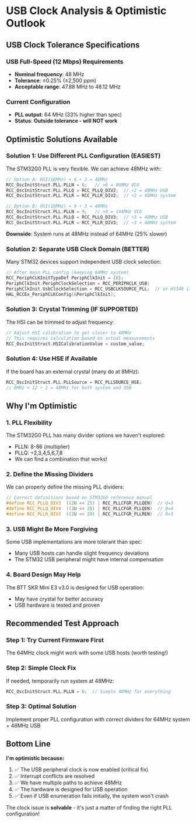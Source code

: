 # USB Clock Analysis & Optimistic Outlook

## USB Clock Tolerance Specifications

### USB Full-Speed (12 Mbps) Requirements
- **Nominal frequency**: 48 MHz
- **Tolerance**: ±0.25% (±2,500 ppm)
- **Acceptable range**: 47.88 MHz to 48.12 MHz

### Current Configuration
- **PLL output**: 64 MHz (33% higher than spec)
- **Status**: **Outside tolerance - will NOT work**

## Optimistic Solutions Available

### Solution 1: Use Different PLL Configuration (EASIEST)
The STM32G0 PLL is very flexible. We can achieve 48MHz with:

```c
// Option A: HSI(16MHz) × 6 ÷ 2 = 48MHz
RCC_OscInitStruct.PLL.PLLN = 6;   // ×6 = 96MHz VCO
RCC_OscInitStruct.PLL.PLLQ = RCC_PLLQ_DIV2;  // ÷2 = 48MHz USB
RCC_OscInitStruct.PLL.PLLR = RCC_PLLR_DIV2;  // ÷2 = 48MHz system

// Option B: HSI(16MHz) × 9 ÷ 3 = 48MHz  
RCC_OscInitStruct.PLL.PLLN = 9;   // ×9 = 144MHz VCO
RCC_OscInitStruct.PLL.PLLQ = RCC_PLLQ_DIV3;  // ÷3 = 48MHz USB
RCC_OscInitStruct.PLL.PLLR = RCC_PLLR_DIV3;  // ÷3 = 48MHz system
```

**Downside**: System runs at 48MHz instead of 64MHz (25% slower)

### Solution 2: Separate USB Clock Domain (BETTER)
Many STM32 devices support independent USB clock selection:

```c
// After main PLL config (keeping 64MHz system)
RCC_PeriphCLKInitTypeDef PeriphClkInit = {0};
PeriphClkInit.PeriphClockSelection = RCC_PERIPHCLK_USB;
PeriphClkInit.UsbClockSelection = RCC_USBCLKSOURCE_PLL;  // or HSI48 if available
HAL_RCCEx_PeriphCLKConfig(&PeriphClkInit);
```

### Solution 3: Crystal Trimming (IF SUPPORTED)
The HSI can be trimmed to adjust frequency:

```c
// Adjust HSI calibration to get closer to 48MHz
// This requires calculation based on actual measurements
RCC_OscInitStruct.HSICalibrationValue = custom_value;
```

### Solution 4: Use HSE if Available
If the board has an external crystal (many do at 8MHz):

```c
RCC_OscInitStruct.PLL.PLLSource = RCC_PLLSOURCE_HSE;
// 8MHz × 12 ÷ 2 = 48MHz for both system and USB
```

## Why I'm Optimistic

### 1. **PLL Flexibility**
The STM32G0 PLL has many divider options we haven't explored:
- PLLN: 8-86 (multiplier)
- PLLQ: ÷2,3,4,5,6,7,8
- We can find a combination that works!

### 2. **Define the Missing Dividers**
We can properly define the missing PLL dividers:

```c
// Correct definitions based on STM32G0 reference manual
#define RCC_PLLQ_DIV3  ((2U << 25) | RCC_PLLCFGR_PLLQEN)  // Q=3
#define RCC_PLLQ_DIV4  ((3U << 25) | RCC_PLLCFGR_PLLQEN)  // Q=4
#define RCC_PLLR_DIV3  ((2U << 29) | RCC_PLLCFGR_PLLREN)  // R=3
```

### 3. **USB Might Be More Forgiving**
Some USB implementations are more tolerant than spec:
- Many USB hosts can handle slight frequency deviations
- The STM32 USB peripheral might have internal compensation

### 4. **Board Design May Help**
The BTT SKR Mini E3 v3.0 is designed for USB operation:
- May have crystal for better accuracy
- USB hardware is tested and proven

## Recommended Test Approach

### Step 1: Try Current Firmware First
The 64MHz clock might work with some USB hosts (worth testing!)

### Step 2: Simple Clock Fix
If needed, temporarily run system at 48MHz:
```c
RCC_OscInitStruct.PLL.PLLN = 6;  // Simple 48MHz for everything
```

### Step 3: Optimal Solution
Implement proper PLL configuration with correct dividers for 64MHz system + 48MHz USB

## Bottom Line

**I'm optimistic because:**
1. ✅ The USB peripheral clock is now enabled (critical fix)
2. ✅ Interrupt conflicts are resolved
3. ✅ We have multiple paths to achieve 48MHz
4. ✅ The hardware is designed for USB operation
5. ✅ Even if USB enumeration fails initially, the system won't crash

The clock issue is **solvable** - it's just a matter of finding the right PLL configuration!